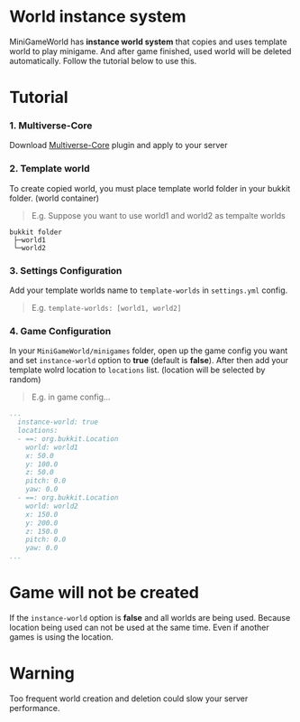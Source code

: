 # World instance system
MiniGameWorld has **instance world system** that copies and uses template world to play minigame. 
And after game finished, used world will be deleted automatically. Follow the tutorial below to use this.



# Tutorial
### 1. Multiverse-Core
Download [Multiverse-Core](https://www.spigotmc.org/resources/multiverse-core.390/) plugin and apply to your server

### 2. Template world
To create copied world, you must place template world folder in your bukkit folder. (world container)
> E.g. Suppose you want to use world1 and world2 as tempalte worlds
```
bukkit folder
 ├─world1
 └─world2
```

### 3. Settings Configuration
Add your template worlds name to `template-worlds` in `settings.yml` config.
> E.g. `template-worlds: [world1, world2]`

### 4. Game Configuration
In your `MiniGameWorld/minigames` folder, open up the game config you want and set `instance-world` option to **true** (default is **false**). After then add your template wolrd location to `locations` list. (location will be selected by random)
> E.g. in game config...
```yaml
...
  instance-world: true
  locations:
  - ==: org.bukkit.Location
    world: world1
    x: 50.0
    y: 100.0
    z: 50.0
    pitch: 0.0
    yaw: 0.0
  - ==: org.bukkit.Location
    world: world2
    x: 150.0
    y: 200.0
    z: 150.0
    pitch: 0.0
    yaw: 0.0
...
```



# Game will not be created
If the `instance-world` option is **false** and all worlds are being used. Because location being used can not be used at the same time. Even if another games is using the location.



# Warning
Too frequent world creation and deletion could slow your server performance.


